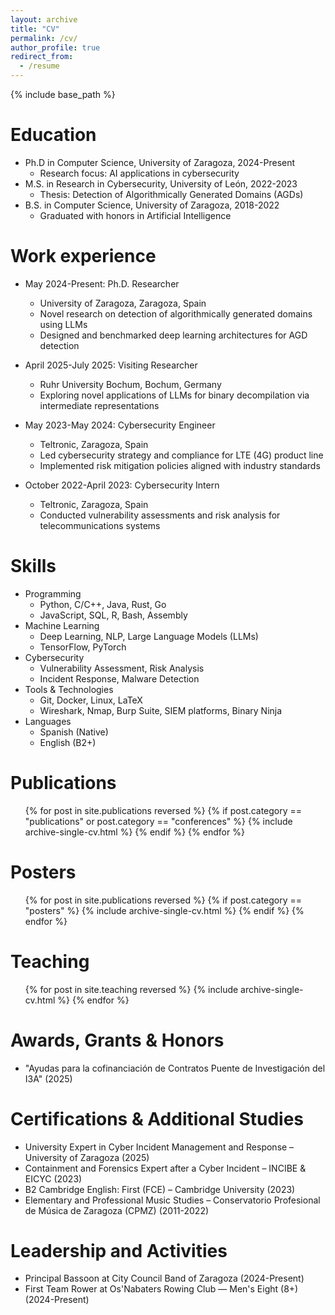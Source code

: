 ```yaml
---
layout: archive
title: "CV"
permalink: /cv/
author_profile: true
redirect_from:
  - /resume
---
```


{% include base_path %}

Education
======
* Ph.D in Computer Science, University of Zaragoza, 2024-Present
  * Research focus: AI applications in cybersecurity
* M.S. in Research in Cybersecurity, University of León, 2022-2023
  * Thesis: Detection of Algorithmically Generated Domains (AGDs)
* B.S. in Computer Science, University of Zaragoza, 2018-2022
  * Graduated with honors in Artificial Intelligence

Work experience
======
* May 2024-Present: Ph.D. Researcher
  * University of Zaragoza, Zaragoza, Spain
  * Novel research on detection of algorithmically generated domains using LLMs
  * Designed and benchmarked deep learning architectures for AGD detection

* April 2025-July 2025: Visiting Researcher
  * Ruhr University Bochum, Bochum, Germany
  * Exploring novel applications of LLMs for binary decompilation via intermediate representations

* May 2023-May 2024: Cybersecurity Engineer
  * Teltronic, Zaragoza, Spain
  * Led cybersecurity strategy and compliance for LTE (4G) product line
  * Implemented risk mitigation policies aligned with industry standards

* October 2022-April 2023: Cybersecurity Intern
  * Teltronic, Zaragoza, Spain
  * Conducted vulnerability assessments and risk analysis for telecommunications systems
  
Skills
======
* Programming
  * Python, C/C++, Java, Rust, Go
  * JavaScript, SQL, R, Bash, Assembly
* Machine Learning
  * Deep Learning, NLP, Large Language Models (LLMs)
  * TensorFlow, PyTorch
* Cybersecurity
  * Vulnerability Assessment, Risk Analysis
  * Incident Response, Malware Detection
* Tools & Technologies
  * Git, Docker, Linux, LaTeX
  * Wireshark, Nmap, Burp Suite, SIEM platforms, Binary Ninja
* Languages
  * Spanish (Native)
  * English (B2+)

Publications
======
  <ul>{% for post in site.publications reversed %}
    {% if post.category == "publications" or post.category == "conferences" %}
      {% include archive-single-cv.html %}
    {% endif %}
  {% endfor %}</ul>

Posters
======
  <ul>{% for post in site.publications reversed %}
    {% if post.category == "posters" %}
      {% include archive-single-cv.html %}
    {% endif %}
  {% endfor %}</ul>

Teaching
======
  <ul>{% for post in site.teaching reversed %}
    {% include archive-single-cv.html %}
  {% endfor %}</ul>

Awards, Grants & Honors
======
* "Ayudas para la cofinanciación de Contratos Puente de Investigación del I3A" (2025)

Certifications & Additional Studies
======
* University Expert in Cyber Incident Management and Response – University of Zaragoza (2025)
* Containment and Forensics Expert after a Cyber Incident – INCIBE & EICYC (2023)
* B2 Cambridge English: First (FCE) – Cambridge University (2023)
* Elementary and Professional Music Studies – Conservatorio Profesional de Música de Zaragoza (CPMZ) (2011-2022)
  
Leadership and Activities
======
* Principal Bassoon at City Council Band of Zaragoza (2024-Present)
* First Team Rower at Os'Nabaters Rowing Club — Men's Eight (8+) (2024-Present)
